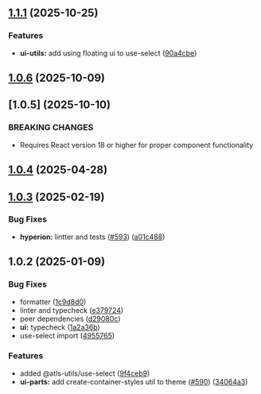 

## [1.1.1](https://github.com/atls/hyperion/compare/@atls-utils/use-select@1.0.6...@atls-utils/use-select@1.1.1) (2025-10-25)


### Features


* **ui-utils:** add using floating ui to use-select ([90a4cbe](https://github.com/atls/hyperion/commit/90a4cbe687ec6810c87e811604af2ac915a297d9))





## [1.0.6](https://github.com/atls/hyperion/compare/@atls-utils/use-select@1.0.4...@atls-utils/use-select@1.0.6) (2025-10-09)








## [1.0.5] (2025-10-10)


### BREAKING CHANGES


* Requires React version 18 or higher for proper component functionality


## [1.0.4](https://github.com/atls/hyperion/compare/@atls-utils/use-select@1.0.3...@atls-utils/use-select@1.0.4) (2025-04-28)






## [1.0.3](https://github.com/atls/hyperion/compare/@atls-utils/use-select@1.0.2...@atls-utils/use-select@1.0.3) (2025-02-19)


### Bug Fixes


* **hyperion:** lintter and tests ([#593](https://github.com/atls/hyperion/issues/593)) ([a01c488](https://github.com/atls/hyperion/commit/a01c488064d6386f754aafd2eecb28a19396635e))





## 1.0.2 (2025-01-09)


### Bug Fixes


* formatter ([1c9d8d0](https://github.com/atls/hyperion/commit/1c9d8d0b86f101059f77da921ee24199764872b8))
* linter and typecheck ([e379724](https://github.com/atls/hyperion/commit/e379724b7dbf3c8cba2b0b94647239b0b37c5fb8))
* peer dependencies ([d29080c](https://github.com/atls/hyperion/commit/d29080cb0950b04e65ab7755571e350d3450b4dd))
* **ui:** typecheck ([1a2a36b](https://github.com/atls/hyperion/commit/1a2a36b8baeececd0b929dcdb94da3d38ae8ad1e))
* use-select import ([4955765](https://github.com/atls/hyperion/commit/4955765e634d18e2d7b87073dd540a204f636dec))

### Features


* added @atls-utils/use-select ([9f4ceb9](https://github.com/atls/hyperion/commit/9f4ceb99ec5b8e6af7853c866ea85742532d9487))
* **ui-parts:** add create-container-styles util to theme ([#590](https://github.com/atls/hyperion/issues/590)) ([34064a3](https://github.com/atls/hyperion/commit/34064a384192b781fd6d667857f568d4f42228a4))


